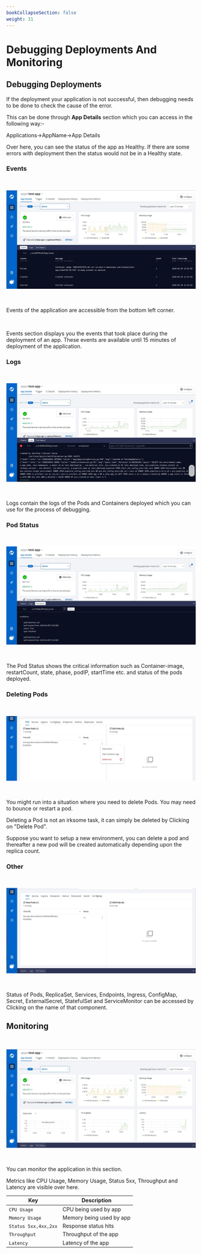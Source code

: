 ```yaml
---
bookCollapseSection: false
weight: 31
---
```

# Debugging Deployments And Monitoring
## Debugging Deployments


If the deployment your application is not successful, then debugging needs to be done to check the cause of the error.

This can be done through **App Details** section which you can access in the following way:- 

Applications->AppName->App Details

Over here, you can see the status of the app as Healthy. If there are some errors with deployment then the status would not be in a Healthy state.


### Events

&nbsp;&nbsp;

![Debuggind Deployment](./app_detail1.jpg "Debuggind Deployment")

&nbsp;&nbsp;

Events of the application are accessible from the bottom left corner.

<br />

Events section displays you the events that took place during the deployment of an app. These events are available until 15 minutes of deployment of the application.



### Logs

&nbsp;&nbsp;

![Debuggind Deployment](./app_detail2.jpg "Debuggind Deployment")

&nbsp;&nbsp;

Logs contain the logs of the Pods and Containers deployed which you can use for the process of debugging.

### Pod Status

&nbsp;&nbsp;

![Debuggind Deployment](./app_detail3.jpg "Debuggind Deployment")

<br />

The Pod Status shows the critical information such as Container-image, restartCount, state, phase, podIP, startTime etc. and status of the pods deployed.

### Deleting Pods

&nbsp;&nbsp;

![Debuggind Deployment](./app_details4.jpg "Debuggind Deployment")

&nbsp;&nbsp;

You might run into a situation where you need to delete Pods. You may need to bounce or restart a pod.

Deleting a Pod is not an irksome task, it can simply be deleted by Clicking on "Delete Pod".

Suppose you want to setup a new environment, you can delete a pod and thereafter a new pod will be created automatically depending upon the replica count.


### Other

&nbsp;&nbsp;

![Debuggind Deployment](./app_details5.jpg "Debuggind Deployment")

&nbsp;&nbsp;

Status of Pods, ReplicaSet, Services, Endpoints, Ingress, ConfigMap, Secret, ExternalSecret, StatefulSet and ServiceMonitor can be accessed by Clicking on the name of that component.

## Monitoring

&nbsp;&nbsp;

![Debuggind Deployment](./app_detail7.jpg "Debuggind Deployment")

&nbsp;&nbsp;

You can monitor the application in this section.

Metrics like CPU Usage, Memory Usage, Status 5xx, Throughput and Latency are visible over here.

Key | Description
----|----
`CPU Usage` | CPU being used by app
`Memory Usage` | Memory being used by app
`Status 5xx,4xx,2xx` | Response status hits
`Throughput` | Throughput of the app
`Latency` | Latency of the app









  
